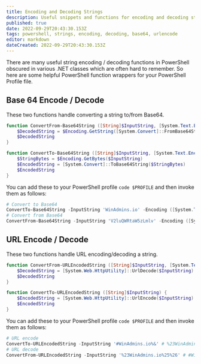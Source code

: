 ```yaml
---
title: Encoding and Decoding Strings
description: Useful snippets and functions for encoding and decoding strings.
published: true
date: 2022-09-29T20:43:30.153Z
tags: powershell, strings, encoding, decoding, base64, urlencode
editor: markdown
dateCreated: 2022-09-29T20:43:30.153Z
---
```


There are many useful string encoding / decoding functions in PowerShell obscured in various .NET classes which are often hard to remember. So here are some helpful PowerShell function wrappers for your PowerShell Profile file.

## Base 64 Encode / Decode

These two functions handle converting a string to/from Base64.

```powershell
function ConvertFrom-Base64String ([String]$InputString, [System.Text.Encoding]$Encoding) {
    $DecodedString = $Encoding.GetString([System.Convert]::FromBase64String($InputString))
    $DecodedString
}

function ConvertTo-Base64String ([String]$InputString, [System.Text.Encoding]$Encoding) {
    $StringBytes = $Encoding.GetBytes($InputString)
    $EncodedString = [System.Convert]::ToBase64String($StringBytes)
    $EncodedString
}
```

You can add these to your PowerShell profile `code $PROFILE` and then invoke them as follows:

```powershell
# Convert to Base64
ConvertTo-Base64String -InputString 'WinAdmins.io' -Encoding ([System.Text.Encoding]::UTF8) # V2luQWRtaW5zLmlv
# Convert from Base64
ConvertFrom-Base64String -InputString 'V2luQWRtaW5zLmlv' -Encoding ([System.Text.Encoding]::UTF8) # WinAdmins.io
```

## URL Encode / Decode

These two functions handle URL encoding/decoding a string.

```powershell
function ConvertFrom-URLEncodedString ([String]$InputString, [System.Text.Encoding]$Encoding) {
    $DecodedString = [System.Web.HttpUtility]::UrlDecode($InputString)
    $DecodedString
}

function ConvertTo-URLEncodedString ([String]$InputString) {
    $EncodedString = [System.Web.HttpUtility]::UrlEncode($InputString)
    $EncodedString
}
```

You can add these to your PowerShell profile `code $PROFILE` and then invoke them as follows:

```powershell
# URL encode
ConvertTo-URLEncodedString -InputString '#WinAdmins.io%&' # %23WinAdmins.io%25%26
# URL decode
ConvertFrom-URLEncodedString -InputString '%23WinAdmins.io%25%26' # #WinAdmins.io%&
```